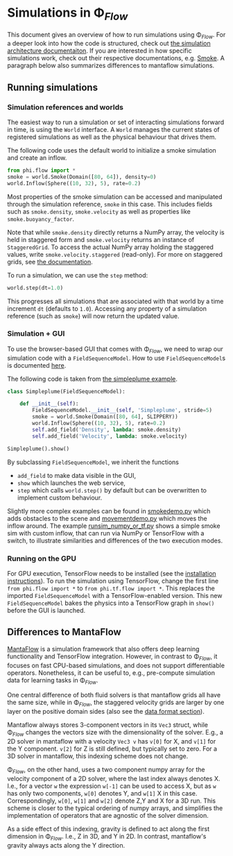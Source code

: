 
# Simulations in Φ<sub>*Flow*</sub>

This document gives an overview of how to run simulations using Φ<sub>*Flow*</sub>.
For a deeper look into how the code is structured, check out [the simulation architecture documentaiton](Simulation_Architecture.md).
If you are interested in how specific simulations work, check out their respective documentations, e.g.
[Smoke](documentation/smoke.md).
A paragraph below also summarizes differences to mantaflow simulations.


## Running simulations

### Simulation references and worlds

The easiest way to run a simulation or set of interacting simulations forward in time, is using the `World` interface.
A `World` manages the current states of registered simulations as well as the physical behaviour that drives them.

The following code uses the default world to initialize a smoke simulation and create an inflow.

```python
from phi.flow import *
smoke = world.Smoke(Domain([80, 64]), density=0)
world.Inflow(Sphere((10, 32), 5), rate=0.2)
```

Most properties of the smoke simulation can be accessed and manipulated through the simulation reference,
`smoke` in this case.
This includes fields such as `smoke.density`, `smoke.velocity` as well as properties like `smoke.buoyancy_factor`.

Note that while `smoke.density` directly returns a NumPy array, the velocity is held in staggered form and
`smoke.velocity` returns an instance of `StaggeredGrid`.
To access the actual NumPy array holding the staggered values, write `smoke.velocity.staggered` (read-only).
For more on staggered grids, see [the documentation](Staggered_Grids.md).

To run a simulation, we can use the `step` method:

```python
world.step(dt=1.0)
```

This progresses all simulations that are associated with that world by a time increment `dt` (defaults to `1.0`).
Accessing any property of a simulation reference (such as `smoke`) will now return the updated value.


### Simulation + GUI

To use the browser-based GUI that comes with Φ<sub>*Flow*</sub>, we need to wrap our simulation code with a
`FieldSequenceModel`.
How to use `FieldSequenceModel`s is documented [here](Browser_GUI.md).

The following code is taken from [the simpleplume example](../demos/simpleplume.py).

```python
class Simpleplume(FieldSequenceModel):

    def __init__(self):
        FieldSequenceModel.__init__(self, 'Simpleplume', stride=5)
        smoke = world.Smoke(Domain([80, 64], SLIPPERY))
        world.Inflow(Sphere((10, 32), 5), rate=0.2)
        self.add_field('Density', lambda: smoke.density)
        self.add_field('Velocity', lambda: smoke.velocity)

Simpleplume().show()
```

By subclassing `FieldSequenceModel`, we inherit the functions

- `add_field` to make data visible in the GUI,
- `show` which launches the web service,
- `step` which calls `world.step()` by default but can be overwritten to implement custom behaviour.

Slightly more complex examples can be found in 
[smokedemo.py](../demos/smokedemo.py) which adds obstacles to the scene and 
[movementdemo.py](../demos/movementdemo.py) which moves the inflow around.
The example [runsim_numpy_or_tf.py](../demos/runsim_numpy_or_tf.py) shows a simple
smoke sim with custom inflow, that can run via NumPy or TensorFlow with a switch,
to illustrate similarities and differences of the two execution modes.


### Running on the GPU

For GPU execution, TensorFlow needs to be installed (see the [installation instructions](Installation_Instructions.md)).
To run the simulation using TensorFlow, change the first line `from phi.flow import *` to `from phi.tf.flow import *`.
This replaces the imported `FieldSequenceModel` with a TensorFlow-enabled version.
This new `FieldSequenceModel` bakes the physics into a TensorFlow graph in `show()` before the GUI is launched.

## Differences to MantaFlow

[MantaFlow](http://mantaflow.com/) is a simulation framework that also offers
deep learning functionality and TensorFlow integration. However, in contrast to
Φ<sub>*Flow*</sub>, it focuses on fast CPU-based simulations, and does not
support differentiable operators. Nonetheless, it can be useful to, e.g.,
pre-compute simulation data for learning tasks in Φ<sub>*Flow*</sub>.

One central difference of both fluid solvers is that mantaflow grids all have
the same size, while in Φ<sub>*Flow*</sub>, the staggered velocity grids are
larger by one layer on the positive domain sides 
(also see the [data format section](./sceneformat.md)).

Mantaflow always stores 3-component vectors in its `Vec3`
struct, while Φ<sub>*Flow*</sub> changes the vectors size with the
dimensionality of the solver. E.g., a 2D solver in mantaflow with a velocity `Vec3 v`
has `v[0]` for X, and `v[1]` for the Y component. `v[2]` for Z is still
defined, but typically set to zero. For a 3D solver in mantaflow, this indexing 
scheme does not change.

Φ<sub>*Flow*</sub>, on the other hand, uses a two component numpy array for the
velocity component of a 2D solver, where the last index always denotes X. I.e.,
for a vector `w` the expression `w[-1]` can be used to access X, but
as `w` has only two components, `w[0]` denotes Y, and `w[1]` X in this case. 
Correspondingly,
`w[0]`, `w[1]` and `w[2]` denote Z,Y and X for a 3D run. This scheme is
closer to the typical ordering of numpy arrays, and simplifies the
implementation of operators that are agnostic of the solver dimension.

As a side effect of this indexing, gravity is defined to act along the first
dimension in Φ<sub>*Flow*</sub>. I.e., Z in 3D, and Y in 2D. In contrast,
mantaflow's gravity always acts along the Y direction.

